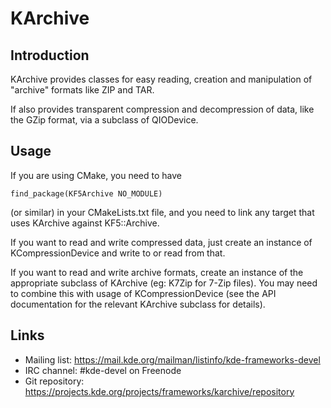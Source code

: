 # KArchive

## Introduction

KArchive provides classes for easy reading, creation and manipulation of
"archive" formats like ZIP and TAR.

If also provides transparent compression and decompression of data, like the
GZip format, via a subclass of QIODevice.

## Usage

If you are using CMake, you need to have

    find_package(KF5Archive NO_MODULE)

(or similar) in your CMakeLists.txt file, and you need to link any target that
uses KArchive against KF5::Archive.

If you want to read and write compressed data, just create an instance of
KCompressionDevice and write to or read from that.

If you want to read and write archive formats, create an instance of the
appropriate subclass of KArchive (eg: K7Zip for 7-Zip files).  You may need to
combine this with usage of KCompressionDevice (see the API documentation for the
relevant KArchive subclass for details).

## Links

- Mailing list: <https://mail.kde.org/mailman/listinfo/kde-frameworks-devel>
- IRC channel: #kde-devel on Freenode
- Git repository: <https://projects.kde.org/projects/frameworks/karchive/repository>
